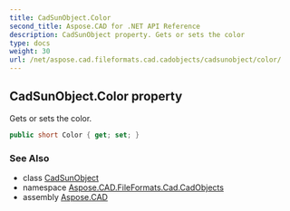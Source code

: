 ```yaml
---
title: CadSunObject.Color
second_title: Aspose.CAD for .NET API Reference
description: CadSunObject property. Gets or sets the color
type: docs
weight: 30
url: /net/aspose.cad.fileformats.cad.cadobjects/cadsunobject/color/
---
```

## CadSunObject.Color property

Gets or sets the color.

```csharp
public short Color { get; set; }
```

### See Also

* class [CadSunObject](../)
* namespace [Aspose.CAD.FileFormats.Cad.CadObjects](../../cadsunobject/)
* assembly [Aspose.CAD](../../../)


